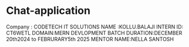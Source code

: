 # Chat-application
Company : CODETECH IT SOLUTIONS
NAME :KOLLU.BALAJI
INTERN ID: CT6WETL
DOMAIN:MERN DEVLOPMENT
BATCH DURATION:DECEMBER 20th2024 to FEBRURARY5th 2025
MENTOR NAME:NELLA SANTOSH
